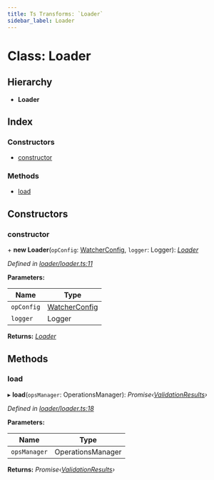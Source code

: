 ```yaml
---
title: Ts Transforms: `Loader`
sidebar_label: Loader
---
```


# Class: Loader

## Hierarchy

* **Loader**

## Index

### Constructors

* [constructor](loader.md#constructor)

### Methods

* [load](loader.md#load)

## Constructors

###  constructor

\+ **new Loader**(`opConfig`: [WatcherConfig](../interfaces/watcherconfig.md), `logger`: Logger): *[Loader](loader.md)*

*Defined in [loader/loader.ts:11](https://github.com/terascope/teraslice/blob/0ae31df4/packages/ts-transforms/src/loader/loader.ts#L11)*

**Parameters:**

Name | Type |
------ | ------ |
`opConfig` | [WatcherConfig](../interfaces/watcherconfig.md) |
`logger` | Logger |

**Returns:** *[Loader](loader.md)*

## Methods

###  load

▸ **load**(`opsManager`: OperationsManager): *Promise‹[ValidationResults](../interfaces/validationresults.md)›*

*Defined in [loader/loader.ts:18](https://github.com/terascope/teraslice/blob/0ae31df4/packages/ts-transforms/src/loader/loader.ts#L18)*

**Parameters:**

Name | Type |
------ | ------ |
`opsManager` | OperationsManager |

**Returns:** *Promise‹[ValidationResults](../interfaces/validationresults.md)›*
